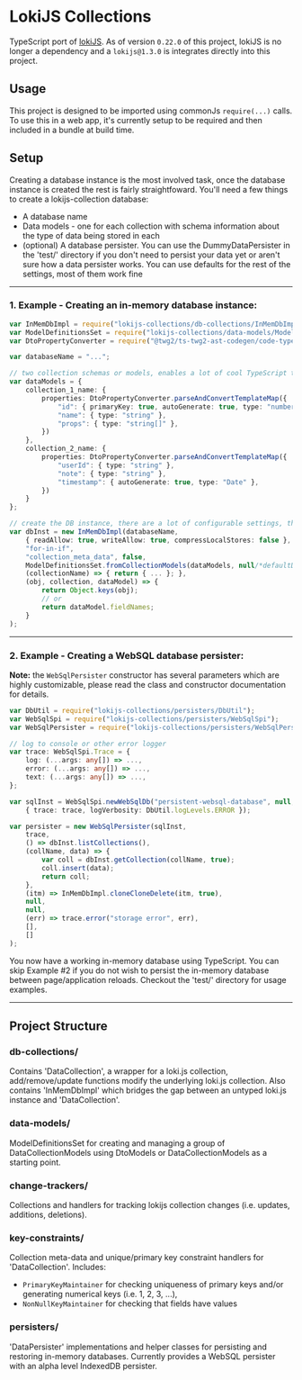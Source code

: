 LokiJS Collections
==============

TypeScript port of [lokiJS](https://github.com/techfort/LokiJS).
As of version `0.22.0` of this project, lokiJS is no longer a dependency and a `lokijs@1.3.0` is integrates directly into this project.

## Usage
This project is designed to be imported using commonJs `require(...)` calls.
To use this in a web app, it's currently setup to be required and then included in a bundle at build time.

## Setup
Creating a database instance is the most involved task, once the database instance is created the rest is fairly straightfoward. 
You'll need a few things to create a lokijs-collection database:
* A database name
* Data models - one for each collection with schema information about the type of data being stored in each
* (optional) A database persister.  You can use the DummyDataPersister in the 'test/' directory if you don't need to persist your data yet or aren't sure how a data persister works.
You can use defaults for the rest of the settings, most of them work fine 

--------
### 1. Example - Creating an in-memory database instance:
```ts
var InMemDbImpl = require("lokijs-collections/db-collections/InMemDbImpl");
var ModelDefinitionsSet = require("lokijs-collections/data-models/ModelDefinitionsSet");
var DtoPropertyConverter = require("@twg2/ts-twg2-ast-codegen/code-types/DtoPropertyConverter");

var databaseName = "...";

// two collection schemas or models, enables a lot of cool TypeScript type checking, fewer bugs, and easy constraint setup (i.e. not-null, unique, auto-generated)
var dataModels = {
    collection_1_name: {
        properties: DtoPropertyConverter.parseAndConvertTemplateMap({
            "id": { primaryKey: true, autoGenerate: true, type: "number" },
            "name": { type: "string" },
            "props": { type: "string[]" },
        })
    },
    collection_2_name: {
        properties: DtoPropertyConverter.parseAndConvertTemplateMap({
            "userId": { type: "string" },
            "note": { type: "string" },
            "timestamp": { autoGenerate: true, type: "Date" },
        })
    }
};

// create the DB instance, there are a lot of configurable settings, this one is using a dummy data persister, everything is in-memory
var dbInst = new InMemDbImpl(databaseName,
    { readAllow: true, writeAllow: true, compressLocalStores: false },
    "for-in-if",
    "collection_meta_data", false,
    ModelDefinitionsSet.fromCollectionModels(dataModels, null/*defaultDataTypes*/),
    (collectionName) => { return { ... }; },
    (obj, collection, dataModel) => {
        return Object.keys(obj);
        // or
        return dataModel.fieldNames;
    }
);
```

--------
### 2. Example - Creating a WebSQL database persister:
__Note:__ the `WebSqlPersister` constructor has several parameters which are highly customizable, please read the class and constructor documentation for details.
```ts
var DbUtil = require("lokijs-collections/persisters/DbUtil");
var WebSqlSpi = require("lokijs-collections/persisters/WebSqlSpi");
var WebSqlPersister = require("lokijs-collections/persisters/WebSqlPersister");

// log to console or other error logger
var trace: WebSqlSpi.Trace = {
    log: (...args: any[]) => ...,
    error: (...args: any[]) => ...,
    text: (...args: any[]) => ...,
};

var sqlInst = WebSqlSpi.newWebSqlDb("persistent-websql-database", null, null, null,
    { trace: trace, logVerbosity: DbUtil.logLevels.ERROR });

var persister = new WebSqlPersister(sqlInst,
    trace,
    () => dbInst.listCollections(),
    (collName, data) => {
        var coll = dbInst.getCollection(collName, true);
        coll.insert(data);
        return coll;
    },
    (itm) => InMemDbImpl.cloneCloneDelete(itm, true),
    null,
    null,
    (err) => trace.error("storage error", err),
    [],
    []
);
```

You now have a working in-memory database using TypeScript. You can skip Example #2 if you do not wish to persist the in-memory database between page/application reloads.
Checkout the 'test/' directory for usage examples.


--------
## Project Structure

### db-collections/
Contains 'DataCollection', a wrapper for a loki.js collection, add/remove/update functions modify the underlying loki.js collection. 
Also contains 'InMemDbImpl' which bridges the gap between an untyped loki.js instance and 'DataCollection'. 

### data-models/
ModelDefinitionsSet for creating and managing a group of DataCollectionModels using DtoModels or DataCollectionModels as a starting point.

### change-trackers/
Collections and handlers for tracking lokijs collection changes (i.e. updates, additions, deletions). 

### key-constraints/
Collection meta-data and unique/primary key constraint handlers for 'DataCollection'. 
Includes:
- `PrimaryKeyMaintainer` for checking uniqueness of primary keys and/or generating numerical keys (i.e. 1, 2, 3, ...), 
- `NonNullKeyMaintainer` for checking that fields have values

### persisters/
'DataPersister' implementations and helper classes for persisting and restoring in-memory databases.
Currently provides a WebSQL persister with an alpha level IndexedDB persister.
